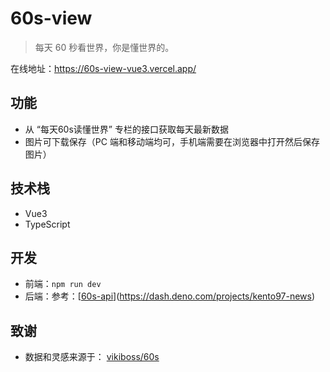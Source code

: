 # 60s-view

> 每天 60 秒看世界，你是懂世界的。

在线地址：https://60s-view-vue3.vercel.app/

## 功能

- 从 “每天60s读懂世界” 专栏的接口获取每天最新数据
- 图片可下载保存（PC 端和移动端均可，手机端需要在浏览器中打开然后保存图片）

## 技术栈

- Vue3
- TypeScript

## 开发

- 前端：`npm run dev`
- 后端：参考：[[60s-api](https://github.com/Hacker-C/60s)](https://dash.deno.com/projects/kento97-news)

## 致谢

- 数据和灵感来源于： [vikiboss/60s](https://github.com/vikiboss/60s)
